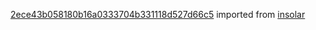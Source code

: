 [2ece43b058180b16a0333704b331118d527d66c5](https://github.com/insolar/insolar/commit/2ece43b058180b16a0333704b331118d527d66c5) imported from [insolar](https://github.com/insolar/insolar)
